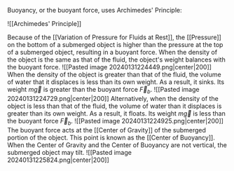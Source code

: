 Buoyancy, or the buoyant force, uses Archimedes' Principle:

![[Archimedes' Principle]]

Because of the [[Variation of Pressure for Fluids at Rest]], the [[Pressure]] on the bottom of a submerged object is higher than the pressure at the top of a submerged object, resulting in a buoyant force. When the density of the object is the same as that of the fluid, the object's weight balances with the buoyant force.
![[Pasted image 20240131224449.png|center|200]]
When the density of the object is greater than that of the fluid, the volume of water that it displaces is less than its own weight. As a result, it sinks. Its weight $m\vec{g}$ is greater than the buoyant force $\vec{F}_{b}$.
![[Pasted image 20240131224729.png|center|200]]
Alternatively, when the density of the object is less than that of the fluid, the volume of water than it displaces is greater than its own weight. As a result, it floats. Its weight $m\vec{g}$ is less than the buoyant force $\vec{F}_{b}$.
![[Pasted image 20240131224925.png|center|200]]
The buoyant force acts at the [[Center of Gravity]] of the submerged portion of the object. This point is known as the [[Center of Buoyancy]]. When the Center of Gravity and the Center of Buoyancy are not vertical, the submerged object may tilt.
![[Pasted image 20240131225824.png|center|200]]